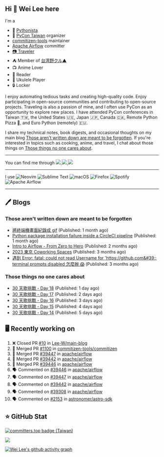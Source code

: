 ## Hi 👋 Wei Lee here

I'm a

* 🐍 [Pythonista](https://pycon-note.wei-lee.me/)
* 🐍 [PyCon Taiwan](https://tw.pycon.org/) organizer
* [commitizen-tools](https://github.com/commitizen-tools) maintainer
* [Apache Airflow](https://github.com/apache/airflow/) committer
* [📷 Traveler](https://travlog.wei-lee.me/)
* ⛺ Member of [台湾野クル▲](https://twitter.com/Taiwannokuru)
* 📺 Anime Lover
* 📖 Reader
* 🎵 Ukulele Player
* 🔒 Locker

I enjoy automating tedious tasks and creating high-quality code. Enjoy participating in open-source communities and contributing to open-source projects. Traveling is also a passion of mine, and I often use PyCon as an opportunity to explore new places. I have attended PyCon conferences in Taiwan 🇹🇼, the United States 🇺🇸, Japan 🇯🇵, Canada 🇨🇦, Remote Python Pizza 🍕, and Euro Python (remotely) 🇪🇺.

I share my technical notes, book digests, and occasional thoughts on my main blog [Those aren't written down are meant to be forgotten](https://blog.wei-lee.me/). If you're interested in topics such as cooking, anime, and travel, I chat about those things on [Those things no one cares about](https://travlog.wei-lee.me/).


---

<p align="left">
You can find me through
  <a href="https://in.linkedin.com/in/clleew" target="blank">
    <img src="https://img.shields.io/badge/LinkedIn-0077B5?style=for-the-badge&logo=linkedin&logoColor=white" />
  </a>
  <a href="https://twitter.com/clleew" target="blank">
    <img src="https://img.shields.io/badge/Twitter-1DA1F2?style=for-the-badge&logo=twitter&logoColor=white" />
  </a>
  <a href="https://github.com/Lee-W/" target="blank">
    <img src="https://img.shields.io/badge/GitHub-100000?style=for-the-badge&logo=github&logoColor=white" />
  </a>
</p>

---

I use ![Neovim](https://img.shields.io/badge/NeoVim-%2357A143.svg?&style=for-the-badge&logo=neovim&logoColor=white) ![Sublime Text](https://img.shields.io/badge/sublime_text-%23575757.svg?style=for-the-badge&logo=sublime-text&logoColor=important) ![macOS](https://img.shields.io/badge/mac%20os-000000?style=for-the-badge&logo=macos&logoColor=F0F0F0) ![Firefox](https://img.shields.io/badge/Firefox-FF7139?style=for-the-badge&logo=Firefox-Browser&logoColor=white) ![Spotify](https://img.shields.io/badge/Spotify-1ED760?style=for-the-badge&logo=spotify&logoColor=white) ![Apache Airflow](https://img.shields.io/badge/Apache%20Airflow-017CEE?style=for-the-badge&logo=Apache%20Airflow&logoColor=white)

---


## 🖊️ Blogs

### Those aren't written down are meant to be forgotten

* [將終端機畫面紀錄成 gif](https://blog.wei-lee.me/posts/tech/2024/04/record-terminal-actions-and-export-as-gif) (Published: 1 month ago)
* [Python package installation failure inside a CircleCI pipeline](https://blog.wei-lee.me/posts/tech/2024/04/python-package-installation-failure-inside-a-CircleCI-pipeline) (Published: 1 month ago)
* [Intro to Airflow - From Zero to Hero](https://blog.wei-lee.me/posts/tech/2024/02/intro-to-airflow-from-zero-to-hero) (Published: 2 months ago)
* [2023 東京 Coworking Spaces](https://blog.wei-lee.me/posts/tech/2024/01/2023-tokyo-coworking-space) (Published: 3 months ago)
* [遇到 Error: fatal: could not read Username for &#39;https://github.com&#39;: terminal prompts disabled 怎麼辦 😱](https://blog.wei-lee.me/posts/tech/2024/01/how-to-deal-with-could-not-read-username-for-github) (Published: 3 months ago)

### Those things no one cares about
 
 * [30 天歌挑戰 - Day 18](https://travlog.wei-lee.me/posts/review/2024/05/30-day-song-challenge-day-18) (Published: 1 day ago)
 * [30 天歌挑戰 - Day 17](https://travlog.wei-lee.me/posts/review/2024/05/30-day-song-challenge-day-17) (Published: 2 days ago)
 * [30 天歌挑戰 - Day 16](https://travlog.wei-lee.me/posts/review/2024/05/30-day-song-challenge-day-16) (Published: 3 days ago)
 * [30 天歌挑戰 - Day 15](https://travlog.wei-lee.me/posts/review/2024/05/30-day-song-challenge-day-15) (Published: 4 days ago)
 * [30 天歌挑戰 - Day 14](https://travlog.wei-lee.me/posts/review/2024/05/30-day-song-challenge-day-14) (Published: 5 days ago)

## 🖥️ Recently working on

1. ❌ Closed PR [#10](https://github.com/Lee-W/main-blog/pull/10) in [Lee-W/main-blog](https://github.com/Lee-W/main-blog)
2. 🎉 Merged PR [#1100](https://github.com/commitizen-tools/commitizen/pull/1100) in [commitizen-tools/commitizen](https://github.com/commitizen-tools/commitizen)
3. 🎉 Merged PR [#39447](https://github.com/apache/airflow/pull/39447) in [apache/airflow](https://github.com/apache/airflow)
4. 🎉 Merged PR [#39442](https://github.com/apache/airflow/pull/39442) in [apache/airflow](https://github.com/apache/airflow)
5. 🎉 Merged PR [#39446](https://github.com/apache/airflow/pull/39446) in [apache/airflow](https://github.com/apache/airflow)
6. 🗣 Commented on [#39446](https://github.com/apache/airflow/issues/39446) in [apache/airflow](https://github.com/apache/airflow)
7. 🗣 Commented on [#39447](https://github.com/apache/airflow/issues/39447) in [apache/airflow](https://github.com/apache/airflow)
8. 🗣 Commented on [#39442](https://github.com/apache/airflow/issues/39442) in [apache/airflow](https://github.com/apache/airflow)
9. 🗣 Commented on [#39308](https://github.com/apache/airflow/issues/39308) in [apache/airflow](https://github.com/apache/airflow)
10. 🗣 Commented on [#2153](https://github.com/astronomer/astro-sdk/issues/2153) in [astronomer/astro-sdk](https://github.com/astronomer/astro-sdk)


## ⭐ GitHub Stat

[![committers.top badge (Taiwan)](https://user-badge.committers.top/taiwan_public/Lee-W.svg)](https://user-badge.committers.top/taiwan_public/Lee-W)

[![](https://github-readme-stats.vercel.app/api?username=Lee-W&show_icons=true&hide_title=true&cache_seconds=86400)](https://github.com/anuraghazra/github-readme-stats)

[![Wei Lee's github activity graph](https://github-readme-activity-graph.vercel.app/graph?username=Lee-W&theme=dracula)](https://github.com/ashutosh00710/github-readme-activity-graph)
